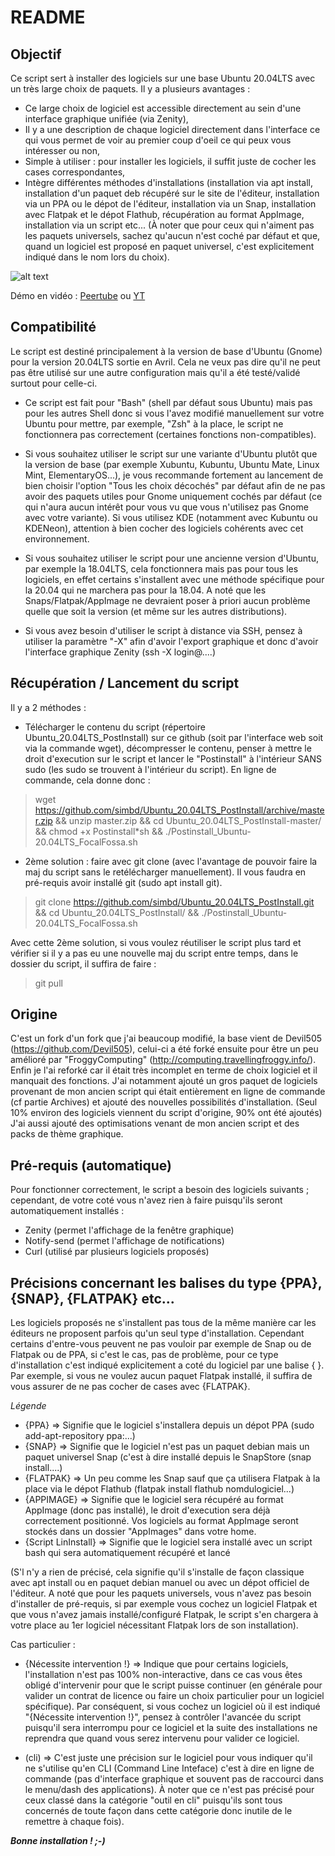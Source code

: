 # README 

## Objectif ##

Ce script sert à installer des logiciels sur une base Ubuntu 20.04LTS avec un très large choix de paquets.
Il y a plusieurs avantages :
- Ce large choix de logiciel est accessible directement au sein d'une interface graphique unifiée (via Zenity),
- Il y a une description de chaque logiciel directement dans l'interface ce qui vous permet de voir au premier coup d'oeil ce qui peux vous intéresser ou non,
- Simple à utiliser : pour installer les logiciels, il suffit juste de cocher les cases correspondantes,
- Intègre différentes méthodes d'installations (installation via apt install, installation d'un paquet deb récupéré sur le site de l'éditeur, installation via un PPA ou le dépot de l'éditeur, installation via un Snap, installation avec Flatpak et le dépot Flathub, récupération au format AppImage, installation via un script etc...
(À noter que pour ceux qui n'aiment pas les paquets universels, sachez qu'aucun n'est coché par défaut et que, quand un logiciel est proposé en paquet universel, c'est explicitement indiqué dans le nom lors du choix).

![alt text](https://nsa40.casimages.com/img/2020/02/19//200219111357203921.png)

Démo en vidéo :
[Peertube](https://video.ploud.fr/videos/watch/fb72b903-b504-4e34-a5e6-590d252ed2db) ou
[YT](https://www.youtube.com/watch?v=PYei6q2Ar38)

## Compatibilité ##

Le script est destiné principalement à la version de base d'Ubuntu (Gnome) pour la version 20.04LTS sortie en Avril.
Cela ne veux pas dire qu'il ne peut pas être utilisé sur une autre configuration mais qu'il a été testé/validé surtout pour celle-ci.

- Ce script est fait pour "Bash" (shell par défaut sous Ubuntu) mais pas pour les autres Shell donc si vous l'avez modifié manuellement sur votre Ubuntu pour mettre, par exemple, "Zsh" à la place, le script ne fonctionnera pas correctement (certaines fonctions non-compatibles).

- Si vous souhaitez utiliser le script sur une variante d'Ubuntu plutôt que la version de base (par exemple Xubuntu, Kubuntu, Ubuntu Mate, Linux Mint, ElementaryOS...), je vous recommande fortement au lancement de bien choisir l'option "Tous les choix décochés" par défaut afin de ne pas avoir des paquets utiles pour Gnome uniquement cochés par défaut (ce qui n'aura aucun intérêt pour vous vu que vous n'utilisez pas Gnome avec votre variante). Si vous utilisez KDE (notamment avec Kubuntu ou KDENeon), attention à bien cocher des logiciels cohérents avec cet environnement.

- Si vous souhaitez utiliser le script pour une ancienne version d'Ubuntu, par exemple la 18.04LTS, cela fonctionnera mais pas pour tous les logiciels, en effet certains s'installent avec une méthode spécifique pour la 20.04 qui ne marchera pas pour la 18.04. A noté que les Snaps/Flatpak/AppImage ne devraient poser à priori aucun problème quelle que soit la version (et même sur les autres distributions).

- Si vous avez besoin d'utiliser le script à distance via SSH, pensez à utiliser la paramètre "-X" afin d'avoir l'export graphique et donc d'avoir l'interface graphique Zenity (ssh -X login@....)

## Récupération / Lancement du script

Il y a 2 méthodes :

- Télécharger le contenu du script (répertoire Ubuntu_20.04LTS_PostInstall) sur ce github (soit par l'interface web soit via la commande wget), décompresser le contenu, penser à mettre le droit d'execution sur le script et lancer le "Postinstall" à l'intérieur SANS sudo (les sudo se trouvent à l'intérieur du script). En ligne de commande, cela donne donc :

> wget https://github.com/simbd/Ubuntu_20.04LTS_PostInstall/archive/master.zip &&
> unzip master.zip && 
> cd Ubuntu_20.04LTS_PostInstall-master/ && chmod +x Postinstall*sh &&
> ./Postinstall_Ubuntu-20.04LTS_FocalFossa.sh

- 2ème solution : faire avec git clone (avec l'avantage de pouvoir faire la maj du script sans le retélécharger manuellement). Il vous faudra en pré-requis avoir installé git (sudo apt install git).

> git clone https://github.com/simbd/Ubuntu_20.04LTS_PostInstall.git && cd Ubuntu_20.04LTS_PostInstall/ &&
> ./Postinstall_Ubuntu-20.04LTS_FocalFossa.sh

Avec cette 2ème solution, si vous voulez réutiliser le script plus tard et vérifier si il y a pas eu une nouvelle maj du script entre temps, dans le dossier du script, il suffira de faire :
> git pull

## Origine

C'est un fork d'un fork que j'ai beaucoup modifié, la base vient de Devil505 (https://github.com/Devil505), celui-ci a été forké ensuite pour être un peu amélioré par "FroggyComputing" (http://computing.travellingfroggy.info/).
Enfin je l'ai reforké car il était très incomplet en terme de choix logiciel et il manquait des fonctions.
J'ai notamment ajouté un gros paquet de logiciels provenant de mon ancien script qui était entièrement en ligne de commande (cf partie Archives) et ajouté des nouvelles possibilités d'installation.
(Seul 10% environ des logiciels viennent du script d'origine, 90% ont été ajoutés)
J'ai aussi ajouté des optimisations venant de mon ancien script et des packs de thème graphique. 

## Pré-requis (automatique)

Pour fonctionner correctement, le script a besoin des logiciels suivants ; cependant, de votre coté vous n'avez rien à faire puisqu'ils seront automatiquement installés :

- Zenity (permet l'affichage de la fenêtre graphique)
- Notify-send (permet l'affichage de notifications)
- Curl (utilisé par plusieurs logiciels proposés)

## Précisions concernant les balises du type {PPA}, {SNAP}, {FLATPAK} etc...

Les logiciels proposés ne s'installent pas tous de la même manière car les éditeurs ne proposent parfois qu'un seul type d'installation. Cependant certains d'entre-vous peuvent ne pas vouloir par exemple de Snap ou de Flatpak ou de PPA, si c'est le cas, pas de problème, pour ce type d'installation c'est indiqué explicitement a coté du logiciel par une balise { }. Par exemple, si vous ne voulez aucun paquet Flatpak installé, il suffira de vous assurer de ne pas cocher de cases avec {FLATPAK}.

_Légende_
- {PPA} => Signifie que le logiciel s'installera depuis un dépot PPA (sudo add-apt-repository ppa:...)
- {SNAP} => Signifie que le logiciel n'est pas un paquet debian mais un paquet universel Snap (c'est à dire installé depuis le SnapStore (snap install....)
- {FLATPAK} => Un peu comme les Snap sauf que ça utilisera Flatpak à la place via le dépot Flathub (flatpak install flathub nomdulogiciel...)
- {APPIMAGE} => Signifie que le logiciel sera récupéré au format AppImage (donc pas installé), le droit d'execution sera déjà correctement positionné. Vos logiciels au format AppImage seront stockés dans un dossier "AppImages" dans votre home.
- {Script LinInstall} => Signifie que le logiciel sera installé avec un script bash qui sera automatiquement récupéré et lancé

(S'l n'y a rien de précisé, cela signifie qu'il s'installe de façon classique avec apt install ou en paquet debian manuel ou avec un dépot officiel de l'éditeur. A noté que pour les paquets universels, vous n'avez pas besoin d'installer de pré-requis, si par exemple vous cochez un logiciel Flatpak et que vous n'avez jamais installé/configuré Flatpak, le script s'en chargera à votre place au 1er logiciel nécessitant Flatpak lors de son installation).

Cas particulier :

- {Nécessite intervention !} => Indique que pour certains logiciels, l'installation n'est pas 100% non-interactive, dans ce cas vous êtes obligé d'intervenir pour que le script puisse continuer (en générale pour valider un contrat de licence ou faire un choix particulier pour un logiciel spécifique).
Par conséquent, si vous cochez un logiciel où il est indiqué "{Nécessite intervention !}", pensez à contrôler l'avancée du script puisqu'il sera interrompu pour ce logiciel et la suite des installations ne reprendra que quand vous serez intervenu pour valider ce logiciel.

- (cli) => C'est juste une précision sur le logiciel pour vous indiquer qu'il ne s'utilise qu'en CLI (Command Line Inteface) c'est à dire en ligne de commande (pas d'interface graphique et souvent pas de raccourci dans le menu/dash des applications). À noter que ce n'est pas précisé pour ceux classé dans la catégorie "outil en cli" puisqu'ils sont tous concernés de toute façon dans cette catégorie donc inutile de le remettre à chaque fois).

***Bonne installation ! ;-)***

